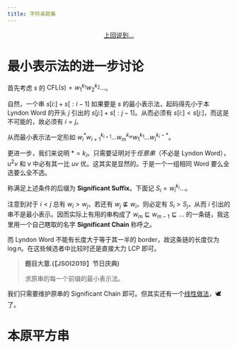 ```yaml
---
title: 字符串题集
---
```


<center><a href='/posts/posts/string-tech.html'>上回说到...</a></center>

# 最小表示法的进一步讨论

首先考虑 $s$ 的 $\text{CFL}(s)=w_1^{k_1}w_2^{k_2}...$。

自然，一个串 $s\left[i:\right]+s\left[:i-1\right]$ 如果要是 $s$ 的最小表示法，起码得先小于本 Lyndon Word 的开头 $j$ 引出的 $s\left[j:\right]+s\left[:j-1\right]$。从而必须有 $s\left[i:\right]<s\left[j:\right]$，而这是不可能的，故必须有 $i=j$。

从而最小表示法一定形如 $w_i^*w_{i+1}^{k_{i+1}}...w_m^{k_w}w_{1}^{k_1}...w_{i}^{k_i-*}$。

更进一步，我们来说明 $*=k_i$。只需要证明对于*任意串*（不必是 Lyndon Word），$u^2v$ 和 $v$ 中必有其一比 $uv$ 优。这其实是显然的。于是一个一组相同 Word 要么全选要么全不选。

称满足上述条件的后缀为 **Significant Suffix**。下面记 $S_i=w_i^{k_i}...$。

注意到对于 $i<j$ 总有 $w_i>w_j$，若还有 $w_j\not\sqsubseteq w_i$，则必定有 $S_i>S_j$，从而 $i$ 引出的串不是最小表示。因而实际上有用的串构成了 $w_m\sqsubseteq w_{m-1}\sqsubseteq\ldots$ 的一条链，我这里用一个自己瞎取的名字 **Significant Chain** 称呼之。

而 Lyndon Word 不能有长度大于等于其一半的 border，故这条链的长度仅为 $\log n$。在这些候选者中比较时还是直接大力 LCP 即可。

> **题目大意.(【JSOI2019】节日庆典)**
>
> 求原串的每一个前缀的最小表示法。

我们只需要维护原串的 Significant Chain 即可。但其实还有一个[线性做法](https://www.luogu.com.cn/blog/qwaszx/solution-p5334)，🕊了。

# 本原平方串

